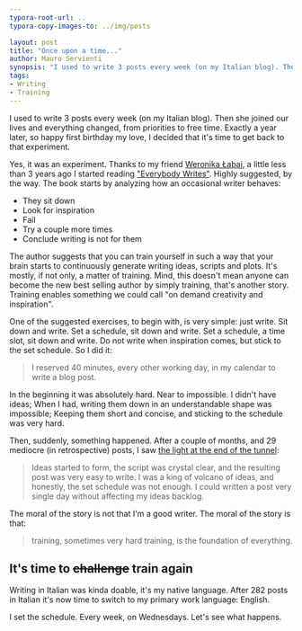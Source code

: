 ```yaml
---
typora-root-url: ..
typora-copy-images-to: ../img/posts

layout: post
title: "Once upon a time..."
author: Mauro Servienti
synopsis: "I used to write 3 posts every week (on my Italian blog). Then she joined our lives and everything changed, from priorities to free time. Exactly a year later, so happy first birthday my love, I decided that it’s time to get back to that experiment."
tags:
- Writing
- Training
---
```


I used to write 3 posts every week (on my Italian blog). Then she joined our lives and everything changed, from priorities to free time. Exactly a year later, so happy first birthday my love, I decided that it's time to get back to that experiment.

Yes, it was an experiment. Thanks to my friend [Weronika Łabaj](https://twitter.com/weralabaj), a little less than 3 years ago I started reading ["Everybody Writes"](https://www.amazon.com/Everybody-Writes-Go-Creating-Ridiculously/dp/1118905555). Highly suggested, by the way. The book starts by analyzing how an occasional writer behaves:

* They sit down
* Look for inspiration
* Fail
* Try a couple more times
* Conclude writing is not for them

The author suggests that you can train yourself in such a way that your brain starts to continuously generate writing ideas, scripts and plots. It's mostly, if not only, a matter of training. Mind, this doesn't mean anyone can become the new best selling author by simply training, that's another story. Training enables something we could call "on demand creativity and inspiration".

One of the suggested exercises, to begin with, is very simple: just write. Sit down and write. Set a schedule, sit down and write. Set a schedule, a time slot, sit down and write. Do not write when inspiration comes, but stick to the set schedule. So I did it:

> I reserved 40 minutes, every other working day, in my calendar to write a blog post.

In the beginning it was absolutely hard. Near to impossible. I didn't have ideas; When I had, writing them down in an understandable shape was impossible; Keeping them short and concise, and sticking to the schedule was very hard.

Then, suddenly, something happened. After a couple of months, and 29 mediocre (in retrospective) posts, I saw [the light at the end of the tunnel](https://www.youtube.com/watch?v=u-UoGYc906c):

> Ideas started to form, the script was crystal clear, and the resulting post was very easy to write. I was a king of volcano of ideas, and honestly, the set schedule was not enough. I could written a post very single day without affecting my ideas backlog.

The moral of the story is not that I'm a good writer. The moral of the story is that:

> training, sometimes very hard training, is the foundation of everything.

## It's time to ~~challenge~~ train again

Writing in Italian was kinda doable, it's my native language. After 282 posts in Italian it's now time to switch to my primary work language: English.

I set the schedule. Every week, on Wednesdays. Let's see what happens.
